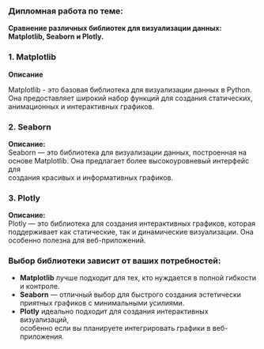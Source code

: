 ### Дипломная работа по теме:

**Сравнение различных библиотек для визуализации данных: Matplotlib, Seaborn и Plotly.**

### 1. Matplotlib

**Описание**

Matplotlib - это базовая библиотека для визуализации данных в Python. \
Она предоставляет широкий набор функций для 
создания статических, \
анимационных и интерактивных графиков.

### 2. Seaborn

**Описание:**  
Seaborn — это библиотека для визуализации данных, построенная на \
основе Matplotlib. Она предлагает более высокоуровневый
интерфейс для \
создания красивых и информативных графиков.

### 3. Plotly

**Описание:**  
Plotly — это библиотека для создания интерактивных графиков, которая \
поддерживает как статические, так и динамические 
визуализации. Она \
особенно полезна для веб-приложений.

### Выбор библиотеки зависит от ваших потребностей:
- **Matplotlib** лучше подходит для тех, кто нуждается в полной гибкости и контроле.
- **Seaborn** — отличный выбор для быстрого создания эстетически \
приятных графиков с минимальными усилиями.
- **Plotly** идеально подходит для создания интерактивных визуализаций, \
особенно если вы планируете интегрировать графики в веб-приложения.